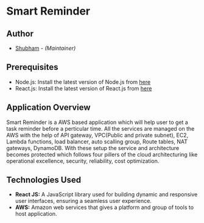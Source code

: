 # Smart Reminder

## Author
* [Shubham](shubhamjethva92@gmail.com) - *(Maintainer)*

## Prerequisites
- Node.js: Install the latest version of Node.js from [here](https://nodejs.org/)
- React.js: Install the latest version of React.js from [here](https://legacy.reactjs.org/)
  
## Application Overview
Smart Reminder is a AWS based application which will help user to get a task reminder before a perticular time. All the services are managed on the AWS with the help of API gateway, VPC(Public and private subnet), EC2, Lambda functions, load balancer, auto scalling group, Route tables, NAT gateways, DynamoDB. With these setup the service and architecture becomes protected which follows four pillers of the cloud architecturing like operational excellence, security, reliability, cost optimization.


## Technologies Used
- **React JS:** A JavaScript library used for building dynamic and responsive user interfaces, ensuring a seamless user experience.
- **AWS:** Amazon web services that gives a platform and group of tools to host application.
